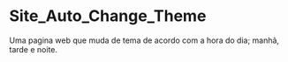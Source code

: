 # Site_Auto_Change_Theme
 Uma pagina web que muda de tema de acordo com a hora do dia; manhã, tarde e noite.
